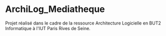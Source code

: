 # ArchiLog_Mediatheque
Projet réalisé dans le cadre de la ressource Architecture Logicielle en BUT2 Informatique à l'IUT Paris Rives de Seine.
